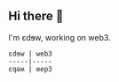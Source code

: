 ## Hi there 👋

I'm ɛdɘw, working on web3.

```
ɛdɘw | web3
-----|-----
ɛqəʍ | ʍep3
```

<!--
**3bew/3bew** is a ✨ _special_ ✨ repository because its `README.md` (this file) appears on your GitHub profile.

Here are some ideas to get you started:

- 🔭 I’m currently working on ...
- 🌱 I’m currently learning ...
- 👯 I’m looking to collaborate on ...
- 🤔 I’m looking for help with ...
- 💬 Ask me about ...
- 📫 How to reach me: ...
- 😄 Pronouns: ...
- ⚡ Fun fact: ...
-->
